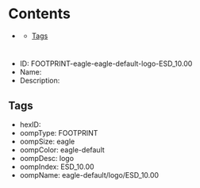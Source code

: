 



Contents
========

* [](#)
	* [Tags](#tags)

# 

- ID: FOOTPRINT-eagle-eagle-default-logo-ESD_10.00
- Name: 
- Description: 

## Tags

- hexID: 
- oompType: FOOTPRINT
- oompSize: eagle
- oompColor: eagle-default
- oompDesc: logo
- oompIndex: ESD_10.00
- oompName: eagle-default/logo/ESD_10.00
